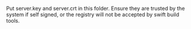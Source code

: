 Put server.key and server.crt in this folder. Ensure they are trusted by the system if self signed, or the registry will not be accepted by swift build tools.
